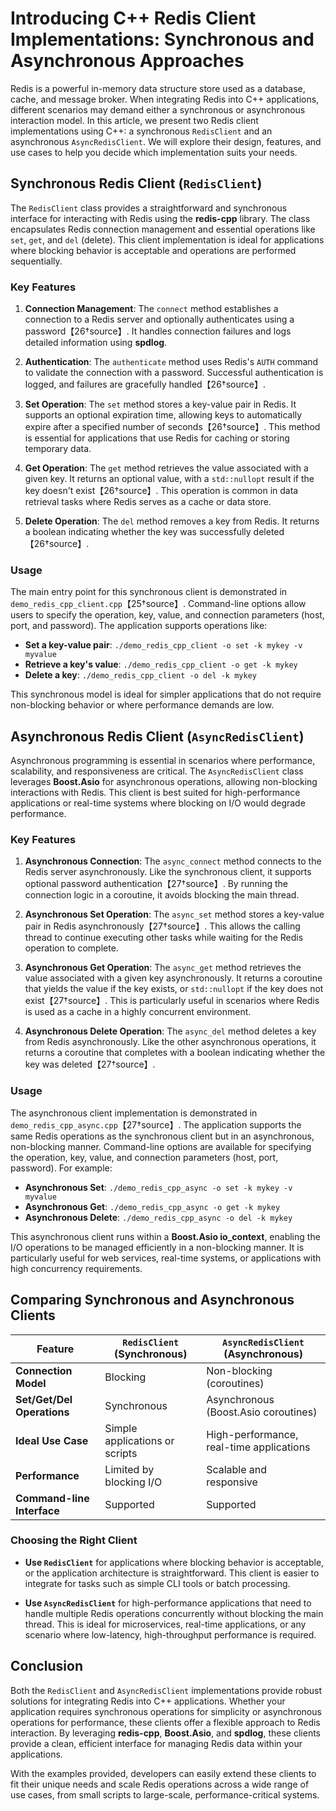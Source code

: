 # Introducing C++ Redis Client Implementations: Synchronous and Asynchronous Approaches

Redis is a powerful in-memory data structure store used as a database, cache, and message broker. When integrating Redis into C++ applications, different scenarios may demand either a synchronous or asynchronous interaction model. In this article, we present two Redis client implementations using C++: a synchronous `RedisClient` and an asynchronous `AsyncRedisClient`. We will explore their design, features, and use cases to help you decide which implementation suits your needs.

## Synchronous Redis Client (`RedisClient`)

The `RedisClient` class provides a straightforward and synchronous interface for interacting with Redis using the **redis-cpp** library. The class encapsulates Redis connection management and essential operations like `set`, `get`, and `del` (delete). This client implementation is ideal for applications where blocking behavior is acceptable and operations are performed sequentially.

### Key Features
1. **Connection Management**: 
   The `connect` method establishes a connection to a Redis server and optionally authenticates using a password【26†source】. It handles connection failures and logs detailed information using **spdlog**.
   
2. **Authentication**:
   The `authenticate` method uses Redis's `AUTH` command to validate the connection with a password. Successful authentication is logged, and failures are gracefully handled【26†source】.

3. **Set Operation**:
   The `set` method stores a key-value pair in Redis. It supports an optional expiration time, allowing keys to automatically expire after a specified number of seconds【26†source】. This method is essential for applications that use Redis for caching or storing temporary data.

4. **Get Operation**:
   The `get` method retrieves the value associated with a given key. It returns an optional value, with a `std::nullopt` result if the key doesn't exist【26†source】. This operation is common in data retrieval tasks where Redis serves as a cache or data store.

5. **Delete Operation**:
   The `del` method removes a key from Redis. It returns a boolean indicating whether the key was successfully deleted【26†source】.

### Usage
The main entry point for this synchronous client is demonstrated in `demo_redis_cpp_client.cpp`【25†source】. Command-line options allow users to specify the operation, key, value, and connection parameters (host, port, and password). The application supports operations like:
- **Set a key-value pair**: `./demo_redis_cpp_client -o set -k mykey -v myvalue`
- **Retrieve a key's value**: `./demo_redis_cpp_client -o get -k mykey`
- **Delete a key**: `./demo_redis_cpp_client -o del -k mykey`

This synchronous model is ideal for simpler applications that do not require non-blocking behavior or where performance demands are low.

## Asynchronous Redis Client (`AsyncRedisClient`)

Asynchronous programming is essential in scenarios where performance, scalability, and responsiveness are critical. The `AsyncRedisClient` class leverages **Boost.Asio** for asynchronous operations, allowing non-blocking interactions with Redis. This client is best suited for high-performance applications or real-time systems where blocking on I/O would degrade performance.

### Key Features
1. **Asynchronous Connection**:
   The `async_connect` method connects to the Redis server asynchronously. Like the synchronous client, it supports optional password authentication【27†source】. By running the connection logic in a coroutine, it avoids blocking the main thread.

2. **Asynchronous Set Operation**:
   The `async_set` method stores a key-value pair in Redis asynchronously【27†source】. This allows the calling thread to continue executing other tasks while waiting for the Redis operation to complete.

3. **Asynchronous Get Operation**:
   The `async_get` method retrieves the value associated with a given key asynchronously. It returns a coroutine that yields the value if the key exists, or `std::nullopt` if the key does not exist【27†source】. This is particularly useful in scenarios where Redis is used as a cache in a highly concurrent environment.

4. **Asynchronous Delete Operation**:
   The `async_del` method deletes a key from Redis asynchronously. Like the other asynchronous operations, it returns a coroutine that completes with a boolean indicating whether the key was deleted【27†source】.

### Usage
The asynchronous client implementation is demonstrated in `demo_redis_cpp_async.cpp`【27†source】. The application supports the same Redis operations as the synchronous client but in an asynchronous, non-blocking manner. Command-line options are available for specifying the operation, key, value, and connection parameters (host, port, password). For example:
- **Asynchronous Set**: `./demo_redis_cpp_async -o set -k mykey -v myvalue`
- **Asynchronous Get**: `./demo_redis_cpp_async -o get -k mykey`
- **Asynchronous Delete**: `./demo_redis_cpp_async -o del -k mykey`

This asynchronous client runs within a **Boost.Asio io_context**, enabling the I/O operations to be managed efficiently in a non-blocking manner. It is particularly useful for web services, real-time systems, or applications with high concurrency requirements.

## Comparing Synchronous and Asynchronous Clients

| Feature                        | `RedisClient` (Synchronous)        | `AsyncRedisClient` (Asynchronous)        |
|---------------------------------|------------------------------------|------------------------------------------|
| **Connection Model**            | Blocking                           | Non-blocking (coroutines)                |
| **Set/Get/Del Operations**      | Synchronous                        | Asynchronous (Boost.Asio coroutines)     |
| **Ideal Use Case**              | Simple applications or scripts     | High-performance, real-time applications |
| **Performance**                 | Limited by blocking I/O            | Scalable and responsive                  |
| **Command-line Interface**      | Supported                          | Supported                                |

### Choosing the Right Client
- **Use `RedisClient`** for applications where blocking behavior is acceptable, or the application architecture is straightforward. This client is easier to integrate for tasks such as simple CLI tools or batch processing.
  
- **Use `AsyncRedisClient`** for high-performance applications that need to handle multiple Redis operations concurrently without blocking the main thread. This is ideal for microservices, real-time applications, or any scenario where low-latency, high-throughput performance is required.

## Conclusion

Both the `RedisClient` and `AsyncRedisClient` implementations provide robust solutions for integrating Redis into C++ applications. Whether your application requires synchronous operations for simplicity or asynchronous operations for performance, these clients offer a flexible approach to Redis interaction. By leveraging **redis-cpp**, **Boost.Asio**, and **spdlog**, these clients provide a clean, efficient interface for managing Redis data within your applications.

With the examples provided, developers can easily extend these clients to fit their unique needs and scale Redis operations across a wide range of use cases, from small scripts to large-scale, performance-critical systems.

